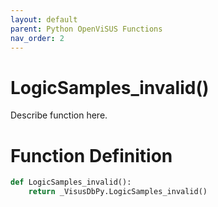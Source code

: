 ```yaml
---
layout: default
parent: Python OpenViSUS Functions
nav_order: 2
---
```


# LogicSamples_invalid()

Describe function here.

# Function Definition

```python
def LogicSamples_invalid():
    return _VisusDbPy.LogicSamples_invalid()

```